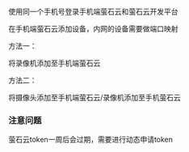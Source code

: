 






###

使用同一个手机号登录手机端萤石云和萤石云开发平台


在手机端萤石云添加设备，内网的设备需要做端口映射


方法一：

将录像机添加至手机端萤石云




方法二：

将摄像头添加至手机端萤石云/录像机添加至手机萤石云


### 注意问题

萤石云token一周后会过期，需要进行动态申请token
